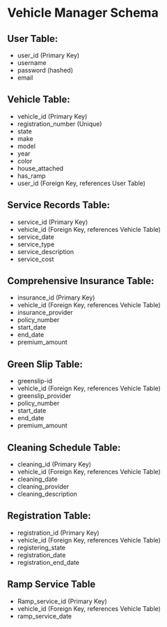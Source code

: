 # Vehicle Manager Schema
## User Table:
- user_id (Primary Key)
- username
- password (hashed)
- email
  
## Vehicle Table:
- vehicle_id (Primary Key)
- registration_number (Unique)
- state
- make
- model
- year
- color
- house_attached
- has_ramp
- user_id (Foreign Key, references User Table)
  
## Service Records Table:
- service_id (Primary Key)
- vehicle_id (Foreign Key, references Vehicle Table)
- service_date
- service_type
- service_description
- service_cost
  
## Comprehensive Insurance Table:
- insurance_id (Primary Key)
- vehicle_id (Foreign Key, references Vehicle Table)
- insurance_provider
- policy_number
- start_date
- end_date
- premium_amount

## Green Slip Table:
- greenslip-id
- vehicle_id (Foreign Key, references Vehicle Table)
- greenslip_provider
- policy_number
- start_date
- end_date
- premium_amount
  
## Cleaning Schedule Table:
- cleaning_id (Primary Key)
- vehicle_id (Foreign Key, references Vehicle Table)
- cleaning_date
- cleaning_provider
- cleaning_description
  
## Registration Table:
- registration_id (Primary Key)
- vehicle_id (Foreign Key, references Vehicle Table)
- registering_state
- registration_date
- registration_end_date

## Ramp Service Table
- Ramp_service_id (Primary Key)
- vehicle_id (Foreign Key, references Vehicle Table)
- ramp_service_date




